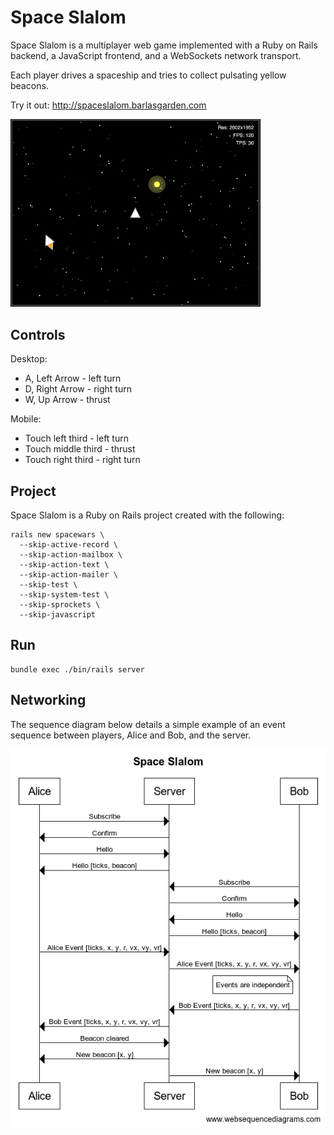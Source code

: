 # Space Slalom

Space Slalom is a multiplayer web game implemented
with a Ruby on Rails backend, a JavaScript frontend, and a WebSockets network transport. 

Each player drives a spaceship and tries to collect pulsating yellow beacons.

Try it out: http://spaceslalom.barlasgarden.com

<img src="screenshot.png" alt="Slalom Screenshot" width="400">

## Controls

Desktop:

- A, Left Arrow - left turn
- D, Right Arrow - right turn
- W, Up Arrow - thrust

Mobile:

- Touch left third - left turn
- Touch middle third - thrust
- Touch right third - right turn

## Project

Space Slalom is a Ruby on Rails project created with the following:

```
rails new spacewars \
  --skip-active-record \
  --skip-action-mailbox \
  --skip-action-text \
  --skip-action-mailer \
  --skip-test \
  --skip-system-test \
  --skip-sprockets \
  --skip-javascript
```

## Run

```
bundle exec ./bin/rails server
```

## Networking

The sequence diagram below details a simple example of an event sequence
between players, Alice and Bob, and the server.

![Sequence Diagram](sequence.png)
